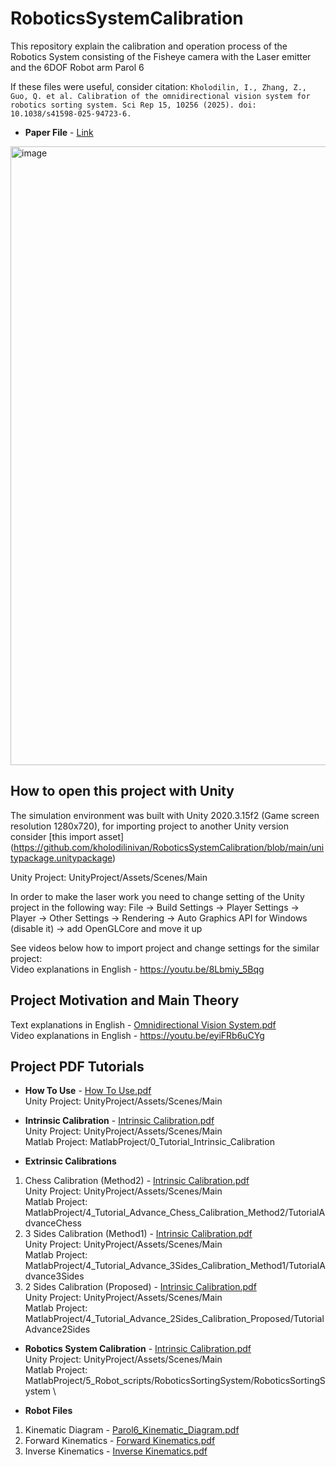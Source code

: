 # RoboticsSystemCalibration

This repository explain the calibration and operation process of the Robotics System consisting of the Fisheye camera with the Laser emitter and the 6DOF Robot arm Parol 6 

If these files were useful, consider citation: 
`Kholodilin, I., Zhang, Z., Guo, Q. et al. Calibration of the omnidirectional vision system for robotics sorting system. Sci Rep 15, 10256 (2025). doi: 10.1038/s41598-025-94723-6.` 
* **Paper File** - [Link](https://www.researchgate.net/publication/390178127_Calibration_of_the_omnidirectional_vision_system_for_robotics_sorting_system)

<img width="990" alt="image" src="https://github.com/user-attachments/assets/a3015ff2-7769-4a3f-8400-25a8a42cd57a"> 

## How to open this project with Unity
The simulation environment was built with Unity 2020.3.15f2 (Game screen resolution 1280x720), for importing project to another Unity version consider [this import asset]
(https://github.com/kholodilinivan/RoboticsSystemCalibration/blob/main/unitypackage.unitypackage) 

Unity Project: UnityProject/Assets/Scenes/Main 

In order to make the laser work you need to change setting of the Unity project in the following way: File -> Build Settings -> Player Settings -> Player -> Other Settings -> Rendering -> Auto Graphics API for Windows (disable it) -> add OpenGLCore and move it up 

See videos below how to import project and change settings for the similar project: \
Video explanations in English - https://youtu.be/8Lbmiy_5Bqg 

## Project Motivation and Main Theory 
Text explanations in English - [Omnidirectional Vision System.pdf](https://github.com/kholodilinivan/CVSystem/files/10878212/Omnidirectional.Vision.System.pdf) \
Video explanations in English - https://youtu.be/eyiFRb6uCYg 

## Project PDF Tutorials
* **How To Use** - [How To Use.pdf](https://github.com/kholodilinivan/RoboticsSystemCalibration/blob/main/Documents/1_How_To_Use.pdf) \
Unity Project: UnityProject/Assets/Scenes/Main 
* **Intrinsic Calibration** - [Intrinsic Calibration.pdf](https://github.com/kholodilinivan/RoboticsSystemCalibration/blob/main/Documents/2_Intrinsic_Camera_Calibration.pdf) \
Unity Project: UnityProject/Assets/Scenes/Main \
Matlab Project: MatlabProject/0_Tutorial_Intrinsic_Calibration 

* **Extrinsic Calibrations** 
1. Chess Calibration (Method2) - [Intrinsic Calibration.pdf](https://github.com/kholodilinivan/CVSystem/files/10792561/Intrinsic.Calibration.pdf) \
Unity Project: UnityProject/Assets/Scenes/Main \
Matlab Project: MatlabProject/4_Tutorial_Advance_Chess_Calibration_Method2/TutorialAdvanceChess 
2. 3 Sides Calibration (Method1) - [Intrinsic Calibration.pdf](https://github.com/kholodilinivan/CVSystem/files/10792561/Intrinsic.Calibration.pdf) \
Unity Project: UnityProject/Assets/Scenes/Main \
Matlab Project: MatlabProject/4_Tutorial_Advance_3Sides_Calibration_Method1/TutorialAdvance3Sides 
3. 2 Sides Calibration (Proposed) - [Intrinsic Calibration.pdf](https://github.com/kholodilinivan/CVSystem/files/10792561/Intrinsic.Calibration.pdf) \
Unity Project: UnityProject/Assets/Scenes/Main \
Matlab Project: MatlabProject/4_Tutorial_Advance_2Sides_Calibration_Proposed/TutorialAdvance2Sides 
* **Robotics System Calibration** - [Intrinsic Calibration.pdf](https://github.com/kholodilinivan/CVSystem/files/10792561/Intrinsic.Calibration.pdf) \
Unity Project: UnityProject/Assets/Scenes/Main \
Matlab Project: MatlabProject/5_Robot_scripts/RoboticsSortingSystem/RoboticsSortingSystem \

* **Robot Files** 
1. Kinematic Diagram - [Parol6_Kinematic_Diagram.pdf](https://github.com/kholodilinivan/RoboticsSystemCalibration/blob/main/Documents/I_Parol6_Kinematic_Diagram.pdf)
2. Forward Kinematics - [Forward Kinematics.pdf](https://github.com/kholodilinivan/RoboticsSystemCalibration/blob/main/Documents/II_Forward%20Kinematics.pdf)
3. Inverse Kinematics - [Inverse Kinematics.pdf](https://github.com/kholodilinivan/RoboticsSystemCalibration/blob/main/Documents/III_Inverse%20Kinematics.pdf)
